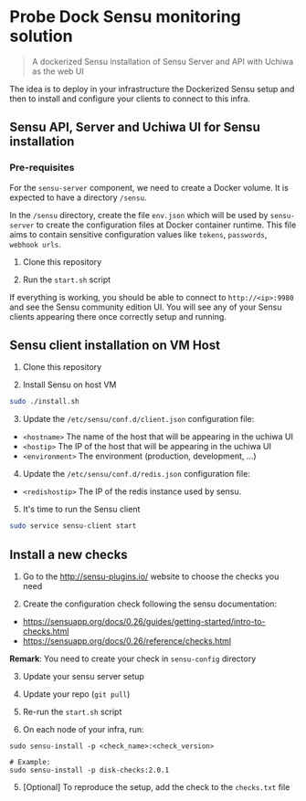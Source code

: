 # Probe Dock Sensu monitoring solution

> A dockerized Sensu installation of Sensu Server and API with Uchiwa as the web UI

The idea is to deploy in your infrastructure the Dockerized Sensu setup and then
to install and configure your clients to connect to this infra.

## Sensu API, Server and Uchiwa UI for Sensu installation

### Pre-requisites

For the `sensu-server` component, we need to create a Docker volume. It is expected
to have a directory `/sensu`.

In the `/sensu` directory, create the file `env.json` which will be used by `sensu-server`
to create the configuration files at Docker container runtime. This file aims to contain
sensitive configuration values like `tokens`, `passwords`, `webhook urls`.

1. Clone this repository

2. Run the `start.sh` script

If everything is working, you should be able to connect to `http://<ip>:9980` and
see the Sensu community edition UI. You will see any of your Sensu clients appearing
there once correctly setup and running.

## Sensu client installation on VM Host

1. Clone this repository

2. Install Sensu on host VM

```bash
sudo ./install.sh
```

3. Update the `/etc/sensu/conf.d/client.json` configuration file:

  * `<hostname>` The name of the host that will be appearing in the uchiwa UI
  * `<hostip>` The IP of the host that will be appearing in the uchiwa UI
  * `<environment>` The environment (production, development, ...)

4. Update the `/etc/sensu/conf.d/redis.json` configuration file:

  * `<redishostip>` The IP of the redis instance used by sensu.

5. It's time to run the Sensu client

```bash
sudo service sensu-client start
```

## Install a new checks

1. Go to the http://sensu-plugins.io/ website to choose the checks you need

2. Create the configuration check following the sensu documentation:

  * https://sensuapp.org/docs/0.26/guides/getting-started/intro-to-checks.html
  * https://sensuapp.org/docs/0.26/reference/checks.html

  **Remark**: You need to create your check in `sensu-config` directory

3. Update your sensu server setup

  1. Update your repo (`git pull`)

  2. Re-run the `start.sh` script

4. On each node of your infra, run:

  ```
  sudo sensu-install -p <check_name>:<check_version>

  # Example:
  sudo sensu-install -p disk-checks:2.0.1
  ```

5. [Optional] To reproduce the setup, add the check to the `checks.txt` file
